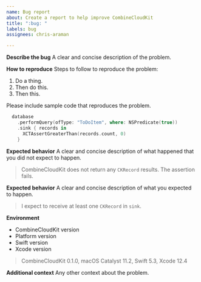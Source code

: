 ```yaml
---
name: Bug report
about: Create a report to help improve CombineCloudKit
title: ":bug: "
labels: bug
assignees: chris-araman

---
```


**Describe the bug**
A clear and concise description of the problem.

**How to reproduce**
Steps to follow to reproduce the problem:
1. Do a thing.
1. Then do this.
1. Then this.

Please include sample code that reproduces the problem.
```swift
  database
    .performQuery(ofType: "ToDoItem", where: NSPredicate(true))
    .sink { records in
      XCTAssertGreaterThan(records.count, 0)
    }
```

**Expected behavior**
A clear and concise description of what happened that you did not expect to happen.
> CombineCloudKit does not return any `CKRecord` results. The assertion fails.

**Expected behavior**
A clear and concise description of what you expected to happen.
> I expect to receive at least one `CKRecord` in `sink`.

**Environment**
 - CombineCloudKit version
 - Platform version
 - Swift version
 - Xcode version
> CombineCloudKit 0.1.0, macOS Catalyst 11.2, Swift 5.3, Xcode 12.4

**Additional context**
Any other context about the problem.
